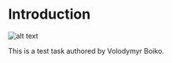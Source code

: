 # Introduction
 ![alt text](https://i.ibb.co/SBLc0sk/logo-Header.png)
 
 This is a test task authored by Volodymyr Boiko.  

